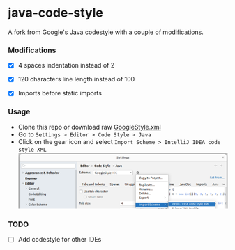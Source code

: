 # java-code-style

A fork from Google's Java codestyle with a couple of modifications.

### Modifications
- [x] 4 spaces indentation instead of 2
- [x] 120 characters line length instead of 100
- [x] Imports before static imports


### Usage
- Clone this repo or download raw [GoogleStyle.xml](https://github.com/barakatech/java-code-style/blob/main/GoogleStyle.xml)
- Go to `Settings > Editor > Code Style > Java`
- Click on the gear icon and select `Import Scheme > IntelliJ IDEA code style XML`
![image](usage.png)

### TODO
- [ ] Add codestyle for other IDEs